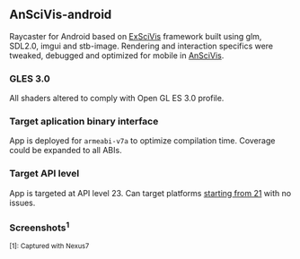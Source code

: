 ## AnSciVis-android
Raycaster for Android based on [ExSciVis](https://github.com/0x0AF/ExSciVis) framework built using glm, SDL2.0, imgui and stb-image.
Rendering and interaction specifics were tweaked, debugged and optimized for mobile in [AnSciVis](https://github.com/0x0AF/AnSciVis).

### GLES 3.0
All shaders altered to comply with Open GL ES 3.0 profile.

### Target aplication binary interface
App is deployed for ```armeabi-v7a``` to optimize compilation time. Coverage could be expanded to all ABIs.

### Target API level
App is targeted at API level 23. Can target platforms [starting from 21](https://developer.android.com/guide/topics/graphics/opengl.html#choosing-version) with no issues.

### Screenshots<sup>1</sup>
<sup>[1]: Captured with Nexus7</sup>
